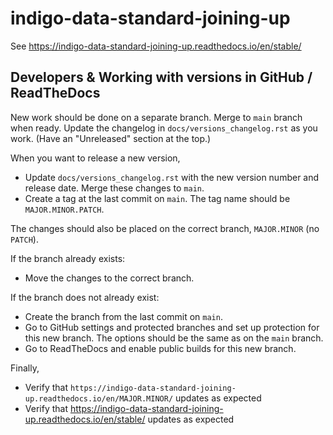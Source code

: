 # indigo-data-standard-joining-up

See https://indigo-data-standard-joining-up.readthedocs.io/en/stable/

## Developers & Working with versions in GitHub / ReadTheDocs

New work should be done on a separate branch. Merge to `main` branch when ready.
Update the changelog in `docs/versions_changelog.rst` as you work.
(Have an "Unreleased" section at the top.)

When you want to release a new version,
* Update `docs/versions_changelog.rst` with the new version number and release date. Merge these changes to `main`.
* Create a tag at the last commit on `main`. The tag name should be `MAJOR.MINOR.PATCH`.

The changes should also be placed on the correct branch, `MAJOR.MINOR` (no `PATCH`).

If the branch already exists:
* Move the changes to the correct branch.

If the branch does not already exist:
* Create the branch from the last commit on `main`.
* Go to GitHub settings and protected branches and set up protection for this new branch. The options should be the same as on the `main` branch.
* Go to ReadTheDocs and enable public builds for this new branch.

Finally,
* Verify that `https://indigo-data-standard-joining-up.readthedocs.io/en/MAJOR.MINOR/` updates as expected
* Verify that https://indigo-data-standard-joining-up.readthedocs.io/en/stable/ updates as expected

